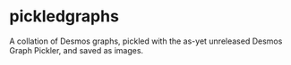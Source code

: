 # pickledgraphs
A collation of Desmos graphs, pickled with the as-yet unreleased Desmos Graph Pickler, and saved as images.
